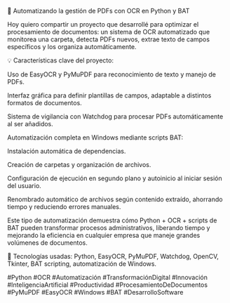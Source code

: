🚀 Automatizando la gestión de PDFs con OCR en Python y BAT

Hoy quiero compartir un proyecto que desarrollé para optimizar el procesamiento de documentos: un sistema de OCR automatizado que monitorea una carpeta, detecta PDFs nuevos, extrae texto de campos específicos y los organiza automáticamente.

💡 Características clave del proyecto:

Uso de EasyOCR y PyMuPDF para reconocimiento de texto y manejo de PDFs.

Interfaz gráfica para definir plantillas de campos, adaptable a distintos formatos de documentos.

Sistema de vigilancia con Watchdog para procesar PDFs automáticamente al ser añadidos.

Automatización completa en Windows mediante scripts BAT:

Instalación automática de dependencias.

Creación de carpetas y organización de archivos.

Configuración de ejecución en segundo plano y autoinicio al iniciar sesión del usuario.

Renombrado automático de archivos según contenido extraído, ahorrando tiempo y reduciendo errores manuales.

Este tipo de automatización demuestra cómo Python + OCR + scripts de BAT pueden transformar procesos administrativos, liberando tiempo y mejorando la eficiencia en cualquier empresa que maneje grandes volúmenes de documentos.

🔧 Tecnologías usadas: Python, EasyOCR, PyMuPDF, Watchdog, OpenCV, Tkinter, BAT scripting, automatización de Windows.

#Python #OCR #Automatización #TransformaciónDigital #Innovación #InteligenciaArtificial #Productividad #ProcesamientoDeDocumentos #PyMuPDF #EasyOCR #Windows #BAT #DesarrolloSoftware
